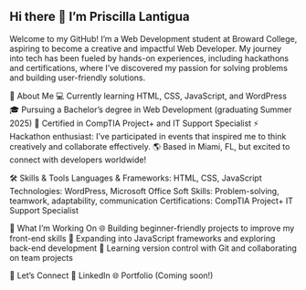 ## Hi there 👋 I’m Priscilla Lantigua

Welcome to my GitHub! 
I’m a Web Development student at Broward College, aspiring to become a creative and impactful Web Developer. My journey into tech has been fueled by hands-on experiences, including hackathons and certifications, where I’ve discovered my passion for solving problems and building user-friendly solutions.

🌟 About Me
💻 Currently learning HTML, CSS, JavaScript, and WordPress
🎓 Pursuing a Bachelor’s degree in Web Development (graduating Summer 2025)
📜 Certified in CompTIA Project+ and IT Support Specialist
⚡ Hackathon enthusiast: I’ve participated in events that inspired me to think creatively and collaborate effectively.
🌎 Based in Miami, FL, but excited to connect with developers worldwide!

🛠️ Skills & Tools
Languages & Frameworks: HTML, CSS, JavaScript
Technologies: WordPress, Microsoft Office
Soft Skills: Problem-solving, teamwork, adaptability, communication
Certifications:
CompTIA Project+
IT Support Specialist

🚀 What I’m Working On
🌐 Building beginner-friendly projects to improve my front-end skills
🎯 Expanding into JavaScript frameworks and exploring back-end development
🌱 Learning version control with Git and collaborating on team projects

🤝 Let’s Connect
💼 LinkedIn
🌐 Portfolio (Coming soon!)











<!--
**curlypriscilla/curlypriscilla** is a ✨ _special_ ✨ repository because its `README.md` (this file) appears on your GitHub profile.

Here are some ideas to get you started:

- 🔭 I’m currently working on ...
- 🌱 I’m currently learning ...
- 👯 I’m looking to collaborate on ...
- 🤔 I’m looking for help with ...
- 💬 Ask me about ...
- 📫 How to reach me: ...
- 😄 Pronouns: ...
- ⚡ Fun fact: ...
-->

